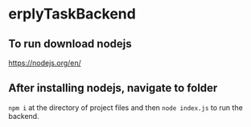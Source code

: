 # erplyTaskBackend

## To run download nodejs
https://nodejs.org/en/ 

## After installing nodejs, navigate to folder
`npm i` at the directory of project files and then `node index.js` to run the backend.
